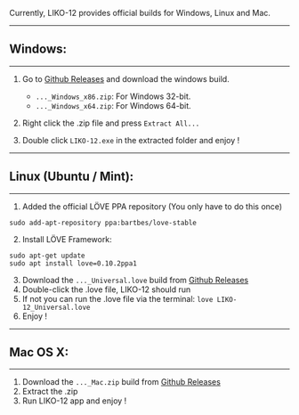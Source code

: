 Currently, LIKO-12 provides official builds for Windows, Linux and Mac.

---

## Windows:

---

1. Go to [Github Releases][releases] and download the windows build.
	- `..._Windows_x86.zip`: For Windows 32-bit.
	- `..._Windows_x64.zip`: For Windows 64-bit.

2. Right click the .zip file and press `Extract All...`
3. Double click `LIKO-12.exe` in the extracted folder and enjoy !
 

---

## Linux (Ubuntu / Mint):

---

1. Added the official LÖVE PPA repository (You only have to do this once)

`sudo add-apt-repository ppa:bartbes/love-stable`

2. Install LÖVE Framework:
```
sudo apt-get update
sudo apt install love=0.10.2ppa1
```

3. Download the `..._Universal.love` build from [Github Releases][releases]
4. Double-click the .love file, LIKO-12 should run
5. If not you can run the .love file via the terminal:
`love LIKO-12_Universal.love`
6. Enjoy !

---

## Mac OS X:

---

1. Download the `..._Mac.zip` build from [Github Releases][releases]
2. Extract the .zip
3. Run LIKO-12 app and enjoy !

[releases]: https://github.com/RamiLego4Game/LIKO-12/releases/